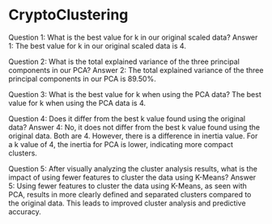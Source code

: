 # CryptoClustering
Question 1: What is the best value for k in our original scaled data?
Answer 1: The best value for k in our original scaled data is 4.

Question 2: What is the total explained variance of the three principal components in our PCA?
Answer 2: The total explained variance of the three principal components in our PCA is  89.50%.

Question 3: What is the best value for k when using the PCA data?
The best value for k when using the PCA data is 4.

Question 4: Does it differ from the best k value found using the original data?
Answer 4: No, it does not differ from the best k value found using the original data. Both are 4. However, there is a difference in inertia value. For a k value of 4, the inertia for PCA is lower, indicating more compact clusters.

Question 5: After visually analyzing the cluster analysis results, what is the impact of using fewer features to cluster the data using K-Means?
Answer 5: Using fewer features to cluster the data using K-Means, as seen with PCA, results in more clearly defined and separated clusters compared to the original data. This leads to improved cluster analysis and predictive accuracy.
